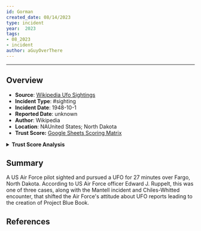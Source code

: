 ```yaml
---
id: Gorman
created_date: 08/14/2023
type: incident
year:  2023
tags:
- 08_2023
- incident
author: aGuyOverThere
---
```


----

## Overview

- **Source**: [Wikipedia Ufo Sightings](https://en.wikipedia.org/wiki/List_of_reported_UFO_sightings)
- **Incident Type**: #sighting
- **Incident Date**: 1948-10-1
- **Reported Date**: unknown
- **Author**: Wikipedia
- **Location**: N​AUnited States; North Dakota
- **Trust Score:** [Google Sheets Scoring Matrix](https://docs.google.com/spreadsheets/d/1CUarxE7P1cPwgWXwJzzeWnZGm1c6Wp2Ttazdt3VPM_s/edit?usp=sharing)

<details>
<summary><b>Trust Score Analysis</b></summary>
<IMG src="https://publish-01.obsidian.md/access/1c31a6f93f82a49b0a9eb31193d6cdec/_images/" alt="Trust Score"/>
</details>

## Summary

A US Air Force pilot sighted and pursued a UFO for 27 minutes over Fargo, North Dakota. According to US Air Force officer Edward J. Ruppelt, this was one of three cases, along with the Mantell incident and Chiles-Whitted encounter, that shifted the Air Force's attitude about UFO reports leading to the creation of Project Blue Book.

## References
